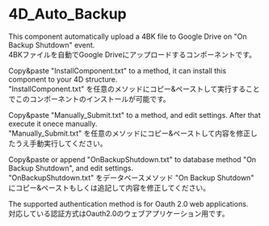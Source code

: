 # 4D_Auto_Backup
This component automatically upload a 4BK file to Google Drive on "On Backup Shutdown" event.  
4BKファイルを自動でGoogle Driveにアップロードするコンポーネントです。

Copy&paste "InstallComponent.txt" to a method, it can install this component to your 4D structure.  
"InstallComponent.txt" を任意のメソッドにコピー&ペーストして実行することでこのコンポーネントのインストールが可能です。

Copy&paste "Manually_Submit.txt" to a method, and edit settings. After that execute it onece manually.  
"Manually_Submit.txt" を任意のメソッドにコピー&ペーストして内容を修正したうえ手動実行してください。

Copy&paste or append "OnBackupShutdown.txt" to database method "On Backup Shutdown", and edit settings.  
"OnBackupShutdown.txt" をデータベースメソッド "On Backup Shutdown" にコピー&ペーストもしくは追記して内容を修正してください。

The supported authentication method is for Oauth 2.0 web applications.  
対応している認証方式はOauth2.0のウェブアプリケーション用です。
